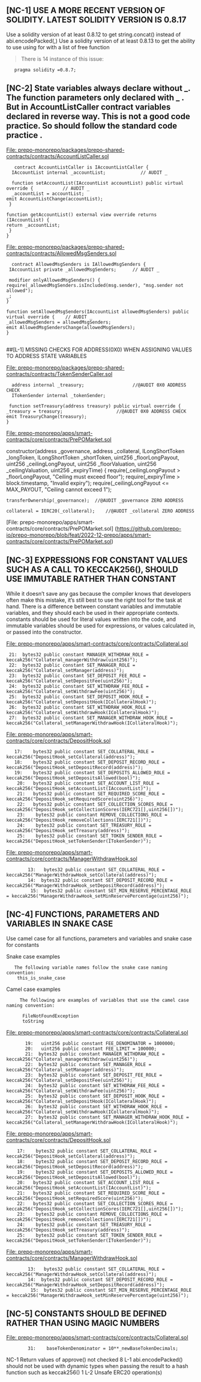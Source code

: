 ##
## [NC-1]  USE A MORE RECENT VERSION OF SOLIDITY. LATEST SOLIDITY VERSION IS 0.8.17

Use a solidity version of at least 0.8.12 to get string.concat() instead of abi.encodePacked(,) Use a solidity version of at least 0.8.13 to get the ability to use using for with a list of free function

> There is 14 instance of this issue:

       pragma solidity =0.8.7;

##

## [NC-2] State variables always declare without _. The function parameters only declared with _ . But in AccountListCaller contract variables declared in reverse way. This is not a good code practice. So should follow the standard code practice .

 [File:  prepo-monorepo/packages/prepo-shared-contracts/contracts/AccountListCaller.sol](https://github.com/prepo-io/prepo-monorepo/blob/feat/2022-12-prepo/packages/prepo-shared-contracts/contracts/AccountListCaller.sol)

       contract AccountListCaller is IAccountListCaller {
      IAccountList internal _accountList;             // AUDIT _

      function setAccountList(IAccountList accountList) public virtual override {           // AUDIT _
      _accountList = accountList;
    emit AccountListChange(accountList);
     }

    function getAccountList() external view override returns (IAccountList) {
    return _accountList;
     }
    }

 [File: prepo-monorepo/packages/prepo-shared-contracts/contracts/AllowedMsgSenders.sol](https://github.com/prepo-io/prepo-monorepo/blob/feat/2022-12-prepo/packages/prepo-shared-contracts/contracts/AllowedMsgSenders.sol)

      contract AllowedMsgSenders is IAllowedMsgSenders {
     IAccountList private _allowedMsgSenders;      // AUDIT _

     modifier onlyAllowedMsgSenders() {
    require(_allowedMsgSenders.isIncluded(msg.sender), "msg.sender not allowed");
    _;
    }

    function setAllowedMsgSenders(IAccountList allowedMsgSenders) public virtual override {    // AUDIT _
    _allowedMsgSenders = allowedMsgSenders;
    emit AllowedMsgSendersChange(allowedMsgSenders);
    }

##

##[L-1]   MISSING CHECKS FOR ADDRESS(0X0) WHEN ASSIGNING VALUES TO ADDRESS STATE VARIABLES

[File: prepo-monorepo/packages/prepo-shared-contracts/contracts/TokenSenderCaller.sol](https://github.com/prepo-io/prepo-monorepo/blob/feat/2022-12-prepo/packages/prepo-shared-contracts/contracts/TokenSenderCaller.sol)
 
      address internal _treasury;                  //@AUDIT 0X0 ADDRESS CHECK 
      ITokenSender internal _tokenSender;

     function setTreasury(address treasury) public virtual override {
    _treasury = treasury;                    //@AUDIT 0X0 ADDRESS CHECK 
    emit TreasuryChange(treasury);
    }

[File: prepo-monorepo/apps/smart-contracts/core/contracts/PrePOMarket.sol](https://github.com/prepo-io/prepo-monorepo/blob/feat/2022-12-prepo/apps/smart-contracts/core/contracts/PrePOMarket.sol)


  constructor(address _governance, address _collateral, ILongShortToken _longToken, ILongShortToken _shortToken, uint256 _floorLongPayout, uint256 
  _ceilingLongPayout, uint256 _floorValuation, uint256 _ceilingValuation, uint256 _expiryTime) {
    require(_ceilingLongPayout > _floorLongPayout, "Ceiling must exceed floor");
    require(_expiryTime > block.timestamp, "Invalid expiry");
    require(_ceilingLongPayout <= MAX_PAYOUT, "Ceiling cannot exceed 1");

    transferOwnership(_governance);  //@AUDIT _governance ZERO ADDRESS

    collateral = IERC20(_collateral);    //@AUDIT _collateral ZERO ADDRESS

[File: prepo-monorepo/apps/smart-contracts/core/contracts/PrePOMarket.sol] (https://github.com/prepo-io/prepo-monorepo/blob/feat/2022-12-prepo/apps/smart-contracts/core/contracts/PrePOMarket.sol)

    



##

## [NC-3]  EXPRESSIONS FOR CONSTANT VALUES SUCH AS A CALL TO KECCAK256(), SHOULD USE IMMUTABLE RATHER THAN CONSTANT

While it doesn’t save any gas because the compiler knows that developers often make this mistake, it’s still best to use the right tool for the task at hand. There is a difference between constant variables and immutable variables, and they should each be used in their appropriate contexts. constants should be used for literal values written into the code, and immutable variables should be used for expressions, or values calculated in, or passed into the constructor.

[File: prepo-monorepo/apps/smart-contracts/core/contracts/Collateral.sol](https://github.com/prepo-io/prepo-monorepo/blob/feat/2022-12-prepo/apps/smart-contracts/core/contracts/Collateral.sol)

     21:  bytes32 public constant MANAGER_WITHDRAW_ROLE = keccak256("Collateral_managerWithdraw(uint256)");
     22:  bytes32 public constant SET_MANAGER_ROLE = keccak256("Collateral_setManager(address)");
     23:  bytes32 public constant SET_DEPOSIT_FEE_ROLE = keccak256("Collateral_setDepositFee(uint256)");
     24:  bytes32 public constant SET_WITHDRAW_FEE_ROLE = keccak256("Collateral_setWithdrawFee(uint256)");
     25:  bytes32 public constant SET_DEPOSIT_HOOK_ROLE = keccak256("Collateral_setDepositHook(ICollateralHook)");
     26:  bytes32 public constant SET_WITHDRAW_HOOK_ROLE = keccak256("Collateral_setWithdrawHook(ICollateralHook)");
     27:  bytes32 public constant SET_MANAGER_WITHDRAW_HOOK_ROLE = keccak256("Collateral_setManagerWithdrawHook(ICollateralHook)");

[File: prepo-monorepo/apps/smart-contracts/core/contracts/DepositHook.sol](https://github.com/prepo-io/prepo-monorepo/blob/feat/2022-12-prepo/apps/smart-contracts/core/contracts/DepositHook.sol)

       17:    bytes32 public constant SET_COLLATERAL_ROLE = keccak256("DepositHook_setCollateral(address)");
       18:    bytes32 public constant SET_DEPOSIT_RECORD_ROLE = keccak256("DepositHook_setDepositRecord(address)");
       19:    bytes32 public constant SET_DEPOSITS_ALLOWED_ROLE = keccak256("DepositHook_setDepositsAllowed(bool)");
        20:   bytes32 public constant SET_ACCOUNT_LIST_ROLE = keccak256("DepositHook_setAccountList(IAccountList)");
        21:   bytes32 public constant SET_REQUIRED_SCORE_ROLE = keccak256("DepositHook_setRequiredScore(uint256)");
        22:   bytes32 public constant SET_COLLECTION_SCORES_ROLE = keccak256("DepositHook_setCollectionScores(IERC721[],uint256[])");
        23:    bytes32 public constant REMOVE_COLLECTIONS_ROLE = keccak256("DepositHook_removeCollections(IERC721[])");
        24:    bytes32 public constant SET_TREASURY_ROLE = keccak256("DepositHook_setTreasury(address)");
        25:    bytes32 public constant SET_TOKEN_SENDER_ROLE = keccak256("DepositHook_setTokenSender(ITokenSender)");

[File: prepo-monorepo/apps/smart-contracts/core/contracts/ManagerWithdrawHook.sol](https://github.com/prepo-io/prepo-monorepo/blob/feat/2022-12-prepo/apps/smart-contracts/core/contracts/ManagerWithdrawHook.sol)

            13:   bytes32 public constant SET_COLLATERAL_ROLE = keccak256("ManagerWithdrawHook_setCollateral(address)");
            14:  bytes32 public constant SET_DEPOSIT_RECORD_ROLE = keccak256("ManagerWithdrawHook_setDepositRecord(address)");
             15:  bytes32 public constant SET_MIN_RESERVE_PERCENTAGE_ROLE = keccak256("ManagerWithdrawHook_setMinReservePercentage(uint256)");

##

##  [NC-4]  FUNCTIONS, PARAMETERS AND VARIABLES IN SNAKE CASE

  Use camel case for all functions, parameters and variables and snake case for constants

Snake case examples

       The following variable names follow the snake case naming convention:
        this_is_snake_case

Camel case examples

         The following are examples of variables that use the camel case naming convention:

          FileNotFoundException
          toString

[File: prepo-monorepo/apps/smart-contracts/core/contracts/Collateral.sol](https://github.com/prepo-io/prepo-monorepo/blob/feat/2022-12-prepo/apps/smart-contracts/core/contracts/Collateral.sol)


           19:   uint256 public constant FEE_DENOMINATOR = 1000000;
           20:   uint256 public constant FEE_LIMIT = 100000;
           21:  bytes32 public constant MANAGER_WITHDRAW_ROLE = keccak256("Collateral_managerWithdraw(uint256)");
           22:  bytes32 public constant SET_MANAGER_ROLE = keccak256("Collateral_setManager(address)");
           23:  bytes32 public constant SET_DEPOSIT_FEE_ROLE = keccak256("Collateral_setDepositFee(uint256)");
           24:  bytes32 public constant SET_WITHDRAW_FEE_ROLE = keccak256("Collateral_setWithdrawFee(uint256)");
           25:  bytes32 public constant SET_DEPOSIT_HOOK_ROLE = keccak256("Collateral_setDepositHook(ICollateralHook)");
           26:  bytes32 public constant SET_WITHDRAW_HOOK_ROLE = keccak256("Collateral_setWithdrawHook(ICollateralHook)");
           27:  bytes32 public constant SET_MANAGER_WITHDRAW_HOOK_ROLE = keccak256("Collateral_setManagerWithdrawHook(ICollateralHook)");

[File: prepo-monorepo/apps/smart-contracts/core/contracts/DepositHook.sol](https://github.com/prepo-io/prepo-monorepo/blob/feat/2022-12-prepo/apps/smart-contracts/core/contracts/DepositHook.sol)

        17:    bytes32 public constant SET_COLLATERAL_ROLE = keccak256("DepositHook_setCollateral(address)");
        18:    bytes32 public constant SET_DEPOSIT_RECORD_ROLE = keccak256("DepositHook_setDepositRecord(address)");
        19:    bytes32 public constant SET_DEPOSITS_ALLOWED_ROLE = keccak256("DepositHook_setDepositsAllowed(bool)");
        20:   bytes32 public constant SET_ACCOUNT_LIST_ROLE = keccak256("DepositHook_setAccountList(IAccountList)");
        21:   bytes32 public constant SET_REQUIRED_SCORE_ROLE = keccak256("DepositHook_setRequiredScore(uint256)");
        22:   bytes32 public constant SET_COLLECTION_SCORES_ROLE = keccak256("DepositHook_setCollectionScores(IERC721[],uint256[])");
        23:    bytes32 public constant REMOVE_COLLECTIONS_ROLE = keccak256("DepositHook_removeCollections(IERC721[])");
        24:    bytes32 public constant SET_TREASURY_ROLE = keccak256("DepositHook_setTreasury(address)");
        25:    bytes32 public constant SET_TOKEN_SENDER_ROLE = keccak256("DepositHook_setTokenSender(ITokenSender)");

[File: prepo-monorepo/apps/smart-contracts/core/contracts/ManagerWithdrawHook.sol](https://github.com/prepo-io/prepo-monorepo/blob/feat/2022-12-prepo/apps/smart-contracts/core/contracts/ManagerWithdrawHook.sol)

            13:   bytes32 public constant SET_COLLATERAL_ROLE = keccak256("ManagerWithdrawHook_setCollateral(address)");
            14:  bytes32 public constant SET_DEPOSIT_RECORD_ROLE = keccak256("ManagerWithdrawHook_setDepositRecord(address)");
             15:  bytes32 public constant SET_MIN_RESERVE_PERCENTAGE_ROLE = keccak256("ManagerWithdrawHook_setMinReservePercentage(uint256)");

##

## [NC-5]  CONSTANTS SHOULD BE DEFINED RATHER THAN USING MAGIC NUMBERS

[File: prepo-monorepo/apps/smart-contracts/core/contracts/Collateral.sol](https://github.com/prepo-io/prepo-monorepo/blob/feat/2022-12-prepo/apps/smart-contracts/core/contracts/Collateral.sol)

            31:    baseTokenDenominator = 10**_newBaseTokenDecimals;


       
  

















NC-1	Return values of approve() not checked	8
L-1	abi.encodePacked() should not be used with dynamic types when passing the result to a hash function such as keccak256()	1
L-2	Unsafe ERC20 operation(s)